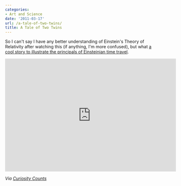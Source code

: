 ```yaml
---
categories:
- Art and Science
date: '2011-03-17'
url: /a-tale-of-two-twins/
title: A Tale of Two Twins
---
```


So I can't say I have any better understanding of Einstein's Theory of Relativity after watching this (if anything, I'm more confused), but what <a href="http://vimeo.com/19768968">a cool story to illustrate the principals of Einsteinian time travel</a>.

<p align="center"><div class="fluid-vids"><iframe src="https://player.vimeo.com/video/19768968?byline=0" width="560" height="371" frameborder="0"></iframe></div></p>

<em>Via <a href="http://curiositycounts.com/post/3425802622/a-tale-of-two-twins-einsteins-twin-paradox">Curiosity Counts</a></em>